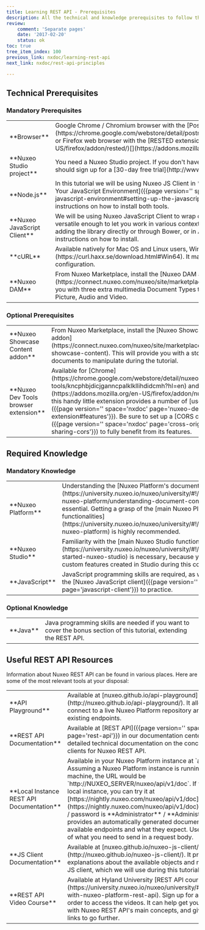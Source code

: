 ```yaml
---
title: Learning REST API - Prerequisites
description: All the technical and knowledge prerequisites to follow the exercises of the Learning the REST API tutorial.
review:
    comment: 'Separate pages'
    date: '2017-02-20'
    status: ok
toc: true
tree_item_index: 100
previous_link: nxdoc/learning-rest-api
next_link: nxdoc/rest-api-principles

---
```

## Technical Prerequisites

### Mandatory Prerequisites

<div class="table-scroll">
  <table class="hover">
    <tbody>
      <tr>
        <td>**Browser**</td>
        <td>
          Google Chrome / Chromium browser with the [Postman extension](https://chrome.google.com/webstore/detail/postman/fhbjgbiflinjbdggehcddcbncdddomop), or Firefox web browser with the [RESTED extension](https://addons.mozilla.org/en-US/firefox/addon/rested/)[](https://addons.mozilla.org/en-us/firefox/addon/restclient/)
        </td>
      </tr>
      <tr>
        <td>**Nuxeo Studio project**</td>
        <td>
          You need a Nuxeo Studio project. If you don't have a Nuxeo Online Services account, you should sign up for a [30-day free trial](http://www.nuxeo.com/downloads/#online-trial).
        </td>
      </tr>
      <tr>
        <td>**Node.js**</td>
        <td>
          In this tutorial we will be using Nuxeo JS Client in **node.js**. Check the page [Setting up Your JavaScript Environment]({{page version='' space='nxdoc' page='setting-up-your-javascript-environment#setting-up-the-javascript-environment'}}) for complete instructions on how to install both tools.
        </td>
      </tr>
      <tr>
        <td>**Nuxeo JavaScript Client**</td>
        <td>
          We will be using Nuxeo JavaScript Client to wrap our REST API calls. Nuxeo JS client is versatile enough to let you work in various contexts: in **Node.js**, in the browser by adding the library directly or through Bower, or in AngularJS applications.
          See above for instructions on how to install.
        </td>
      </tr>
      <tr>
        <td>**cURL**</td>
        <td>
          Available natively for Mac OS and Linux users, Windows users can [install it](https://curl.haxx.se/download.html#Win64). It may be useful to check your CORS configuration.
        </td>
      </tr>
      <tr>
        <td>**Nuxeo DAM**</td>
        <td>
          From Nuxeo Marketplace, install the [Nuxeo DAM addon](https://connect.nuxeo.com/nuxeo/site/marketplace/package/nuxeo-dam). This will provide you with three extra multimedia Document Types to use and test throughout the tutorial: Picture, Audio and Video.
        </td>
      </tr>
    </tbody>
  </table>
</div>

### Optional Prerequisites

<div class="table-scroll">
  <table class="hover">
    <tbody>
      <tr>
        <td>**Nuxeo Showcase Content addon**</td>
        <td>
          From Nuxeo Marketplace, install the [Nuxeo Showcase Content addon](https://connect.nuxeo.com/nuxeo/site/marketplace/package/nuxeo-showcase-content). This will provide you with a stock of various documents to manipulate during the tutorial.
        </td>
      </tr>
      <tr>
        <td>**Nuxeo Dev Tools browser extension**</td>
        <td>
          Available for [Chrome](https://chrome.google.com/webstore/detail/nuxeo-dev-tools/kncphbjdicjganncpalklkllihdidcmh?hl=en) and [Firefox](https://addons.mozilla.org/en-US/firefox/addon/nuxeo-dev-tools/), this handy little extension provides a number of [useful shortcuts]({{page version='' space='nxdoc' page='nuxeo-dev-tools-extension#features'}}). Be sure to set up a [CORS configuration]({{page version='' space='nxdoc' page='cross-origin-resource-sharing-cors'}}) to fully benefit from its features.
        </td>
      </tr>
    </tbody>
  </table>
</div>


## Required Knowledge

### Mandatory Knowledge

<div class="table-scroll">
  <table class="hover">
    <tbody>
      <tr>
        <td>**Nuxeo Platform**</td>
        <td>
          Understanding the [Nuxeo Platform's document concept](https://university.nuxeo.io/nuxeo/university/#!/course/using-nuxeo-platform/understanding-document-concept) is essential. Getting a grasp of the [main Nuxeo Platform functionalities](https://university.nuxeo.io/nuxeo/university/#!/course/using-nuxeo-platform) is highly recommended.
        </td>
      </tr>
      <tr>
        <td>**Nuxeo Studio**</td>
        <td>
          Familiarity with the [main Nuxeo Studio functionalities](https://university.nuxeo.io/nuxeo/university/#!/course/getting-started-nuxeo-studio) is necessary, because you will call custom features created in Studio during this course.
        </td>
      </tr>
      <tr>
        <td>**JavaScript**</td>
        <td>
          JavaScript programming skills are required, as we will be using the [Nuxeo JavaScript client]({{page version='' space='nxdoc' page='javascript-client'}}) to practice.
        </td>
      </tr>
    </tbody>
  </table>
</div>

### Optional Knowledge

<div class="table-scroll">
  <table class="hover">
    <tbody>
      <tr>
        <td>**Java**</td>
        <td>
          Java programming skills are needed if you want to cover the bonus section of this tutorial, extending the REST API.
        </td>
      </tr>
    </tbody>
  </table>
</div>


## Useful REST API Resources

Information about Nuxeo REST API can be found in various places. Here are some of the most relevant tools at your disposal:

<div class="table-scroll">
  <table class="hover">
    <tbody>
      <tr>
        <td>**API Playground**</td>
        <td>
          Available at [nuxeo.github.io/api-playground](http://nuxeo.github.io/api-playground/). It allows you to connect to a live Nuxeo Platform repository and try out the existing endpoints.
        </td>
      </tr>
      <tr>
        <td>**REST API Documentation**</td>
        <td>
          Available at [REST API]({{page version='' space='nxdoc' page='rest-api'}}) in our documentation center. It provides detailed technical documentation on the concepts, features and clients for Nuxeo REST API.
        </td>
      </tr>
      <tr>
        <td>**Local Instance REST API Documentation**</td>
        <td>
        Available in your Nuxeo Platform instance at `api/v1/doc`. Assuming a Nuxeo Platform instance is running on your machine, the URL would be `http://NUXEO_SERVER/nuxeo/api/v1/doc`. If you don't have a local instance, you can try it at [https://nightly.nuxeo.com/nuxeo/api/v1/doc](https://nightly.nuxeo.com/nuxeo/api/v1/doc). The default login / password is **Administrator** / **Administrator**. It provides an automatically generated documentation with the available endpoints and what they expect. Use it to get an idea of what you need to send in a request body.
        </td>
      </tr>
      <tr>
        <td>**JS Client Documentation**</td>
        <td>
          Available at [nuxeo.github.io/nuxeo-js-client/](http://nuxeo.github.io/nuxeo-js-client/). It provides explanations about the available objects and methods in Nuxeo JS client, which we will use during this tutorial.
        </td>
      </tr>
      <tr>
        <td>**REST API Video Course**</td>
        <td>
          Available at Hyland University [REST API course](https://university.nuxeo.io/nuxeo/university/#!/course/working-with-nuxeo-platform-rest-api). Sign up for a free account in order to access the videos. It can help get you started quickly with Nuxeo REST API's main concepts, and gives the relevant links to go further.
        </td>
      </tr>
    </tbody>
  </table>
</div>
